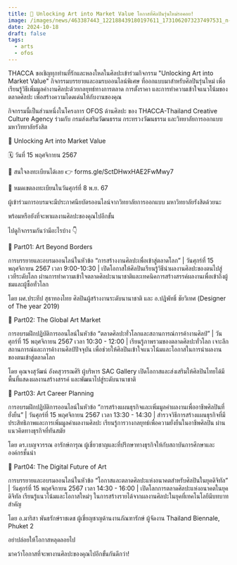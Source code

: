 ```yaml
---
title: 🔏 Unlocking Art into Market Value โอกาสที่ศิลปินรุ่นใหม่รอคอย!
image: /images/news/463387443_122188439180197611_1731062073237497531_n-1-.jpg
date: 2024-10-18
draft: false
tags:
  - arts
  - ofos
---
```

THACCA ขอเชิญทุกท่านที่รักและหลงใหลในศิลปะเข้าร่วมกิจกรรม "Unlocking Art into Market Value" กิจกรรมบรรยายและอมรบออนไลน์พิเศษ ที่ออกแบบมาสำหรับศิลปินรุ่นใหม่ เพื่อเรียนรู้วิธีเพิ่มมูลค่างานศิลปะด้วยกลยุทธ์ทางการตลาด การตั้งราคา และการทำความเข้าใจแนวโน้มของตลาดศิลปะ เพื่อสร้างความโดดเด่นให้กับงานของคุณ



กิจกรรมนี้เป็นส่วนหนึ่งในโครงการ OFOS ด้านศิลปะ ของ THACCA-Thailand Creative Culture Agency ร่วมกับ กรมส่งเสริมวัฒนธรรม กระทรวงวัฒนธรรม และวิทยาลัยการออกแบบ มหาวิทยาลัยรังสิต 



🎨 Unlocking Art into Market Value 

🗓️ วันที่ 15 พฤศจิกายน 2567 



🚩 สนใจลงทะเบียนได้เลย 👉 forms.gle/SctDHwxHAE2FwMwy7  

🚨 หมดเขตลงทะเบียนในวันศุกร์ที่ 8 พ.ย. 67 



ผู้เข้าร่วมการอบรมจะมีประกาศนียบัตรออนไลน์จากวิทยาลัยการออกแบบ มหาวิทยาลัยรังสิตด้วยนะ



พร้อมหรือยังที่จะพาผลงานศิลปะของคุณไปอีกขั้น 

ไปดูกิจกรรมกันว่ามีอะไรบ้าง 👇



📌 Part01: Art Beyond Borders

การบรรยายและอบรมออนไลน์ในหัวข้อ “การสร้างงานศิลปะเพื่อเข้าสู่ตลาดโลก” | วันศุกร์ที่ 15 พฤศจิกายน 2567 เวลา 9:00-10:30 | เปิดโอกาสให้ศิลปินเรียนรู้วิธีนำผลงานศิลปะของตนไปสู่เวทีระดับโลก ผ่านการทำความเข้าใจตลาดศิลปะนานาชาติและเทคนิคการสร้างสรรค์ผลงานเพื่อเข้าถึงผู้ชมและผู้ซื้อทั่วโลก 



โดย ผศ.ประทีป สุธาทองไทย ศิลปินผู้สร้างงานระดับนานาชาติ และ อ.ปฎิพัทธิ์ ชัยวิเทศ (Designer of The year 2019)



📌 Part02: The Global Art Market

การอบรมฝึกปฏิบัติการออนไลน์ในหัวข้อ “ตลาดศิลปะทั่วโลกและสถานการณ์การค้างานศิลป์” | วันศุกร์ที่ 15 พฤศจิกายน 2567 เวลา 10:30 - 12:00 | เรียนรู้ภาพรวมของตลาดศิลปะทั่วโลก เจาะลึกสถานการณ์และการค้างานศิลป์ปัจจุบัน เพื่อช่วยให้ศิลปินเข้าใจแนวโน้มและโอกาสในการนำผลงานของตนเข้าสู่ตลาดโลก 



โดย คุณจงสุวัฒน์ อังคสุวรรณศิริ ผู้บริหาร SAC Gallery เปิดโอกาสและส่งเสริมให้ศิลปินไทยได้มีพื้นที่แสดงผลงานสร้างสรรค์ และพัฒนาไปสู่ระดับนานาชาติ



📌 Part03: Art Career Planning

การอบรมฝึกปฏิบัติการออนไลน์ในหัวข้อ “การสร้างแผนธุรกิจและเพิ่มมูลค่าผลงานเพื่ออาชีพศิลปินที่ยั่งยืน” | วันศุกร์ที่ 15 พฤศจิกายน 2567 เวลา 13:30 - 14:30 | สำรวจวิธีการสร้างแผนธุรกิจที่มีประสิทธิภาพและการเพิ่มมูลค่าผลงานศิลปะ เรียนรู้การวางกลยุทธ์เพื่อความยั่งยืนในอาชีพศิลปิน ผ่านแนวคิดทางธุรกิจที่ทันสมัย



โดย ดร.เบญจวรรณ อารักษ์การุณ ผู้เชี่ยวชาญและที่ปรึกษาทางธุรกิจให้กับสถาบันการศึกษาและองค์กรชั้นนำ



📌 Part04: The Digital Future of Art

การบรรยายและอบรมออนไลน์ในหัวข้อ “โอกาสและตลาดศิลปะแห่งอนาคตสำหรับศิลปินในยุคดิจิทัล” | วันศุกร์ที่ 15 พฤศจิกายน 2567 เวลา 14:30 - 16:00 | เปิดโลกการตลาดศิลปะแห่งอนาคตในยุคดิจิทัล เรียนรู้แนวโน้มและโอกาสใหม่ๆ ในการสร้างรายได้จากผลงานศิลปะในยุคที่เทคโนโลยีมีบทบาทสำคัญ 



โดย อ.มาริสา พันธรักษ์ราชเดช ผู้เชี่ยญชาญด้านงานภัณฑารักษ์ ผู้จัดงาน Thailand Biennale, Phuket 2



อย่าปล่อยให้โอกาสหลุดลอยไป

มาคว้าโอกาสที่จะพางานศิลปะของคุณไปอีกขั้นกันดีกว่า!
